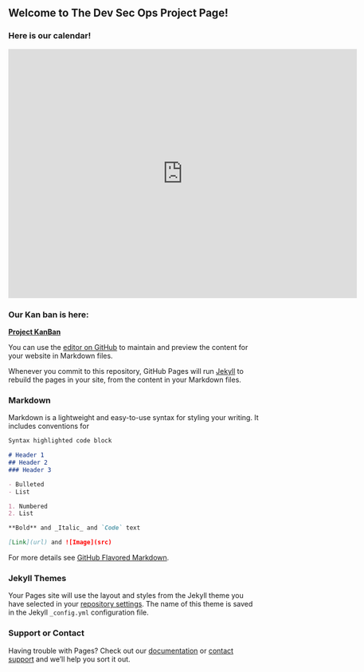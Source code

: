 ## Welcome to The Dev Sec Ops Project Page!

### Here is our calendar!

<iframe src="https://calendar.google.com/calendar/embed?src=shusl0tcanhtku2atl7bohdugk%40group.calendar.google.com&ctz=America%2FNew_York" style="border: 0" width="700" height="500" frameborder="0" scrolling="no"></iframe>

### Our Kan ban is here:

**[Project KanBan](https://github.com/orgs/CS-C-BDD-TDD/projects/1)**

You can use the [editor on GitHub](https://github.com/CS-C-BDD-TDD/Dev-Sec-Ops.github.io/edit/master/README.md) to maintain and preview the content for your website in Markdown files.

Whenever you commit to this repository, GitHub Pages will run [Jekyll](https://jekyllrb.com/) to rebuild the pages in your site, from the content in your Markdown files.

### Markdown

Markdown is a lightweight and easy-to-use syntax for styling your writing. It includes conventions for

```markdown
Syntax highlighted code block

# Header 1
## Header 2
### Header 3

- Bulleted
- List

1. Numbered
2. List

**Bold** and _Italic_ and `Code` text

[Link](url) and ![Image](src)
```

For more details see [GitHub Flavored Markdown](https://guides.github.com/features/mastering-markdown/).

### Jekyll Themes

Your Pages site will use the layout and styles from the Jekyll theme you have selected in your [repository settings](https://github.com/CS-C-BDD-TDD/Dev-Sec-Ops.github.io/settings). The name of this theme is saved in the Jekyll `_config.yml` configuration file.

### Support or Contact

Having trouble with Pages? Check out our [documentation](https://help.github.com/categories/github-pages-basics/) or [contact support](https://github.com/contact) and we’ll help you sort it out.
